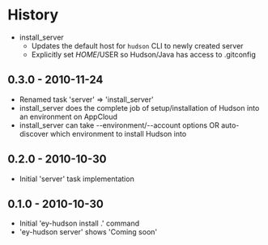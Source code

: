 # History

* install_server
  * Updates the default host for `hudson` CLI to newly created server
  * Explicitly set $HOME/$USER so Hudson/Java has access to .gitconfig

## 0.3.0 - 2010-11-24

* Renamed task 'server' => 'install_server'
* install_server does the complete job of setup/installation of Hudson into an environment on AppCloud
* install_server can take --environment/--account options OR auto-discover which environment to install Hudson into


## 0.2.0 - 2010-10-30

* Initial 'server' task implementation

## 0.1.0 - 2010-10-30

* Initial 'ey-hudson install .' command
* 'ey-hudson server' shows 'Coming soon'
